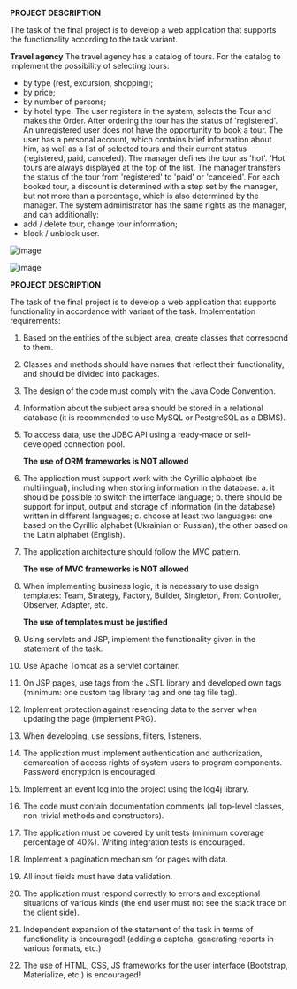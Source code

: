 **PROJECT DESCRIPTION**

The task of the final project is to develop a web application that supports the functionality according to the task variant.

**Travel agency**
The travel agency has a catalog of tours. For the catalog to implement the possibility of selecting tours:
- by type (rest, excursion, shopping);
- by price;
- by number of persons;
- by hotel type.
  The user registers in the system, selects the Tour and makes the Order. After ordering the tour has the status of 'registered'.
  An unregistered user does not have the opportunity to book a tour.
  The user has a personal account, which contains brief information about him, as well as a list of selected tours and their current status (registered, paid, canceled).
  The manager defines the tour as 'hot'. 'Hot' tours are always displayed at the top of the list. The manager transfers the status of the tour from 'registered' to 'paid' or 'canceled'. For each booked tour, a discount is determined with a step set by the manager, but not more than a percentage, which is also determined by the manager.
  The system administrator has the same rights as the manager, and can additionally:
- add / delete tour, change tour information;
- block / unblock user.

![image](https://user-images.githubusercontent.com/107259127/226555139-022e547c-eb93-485f-9d08-0b3a2e67c397.png)

![image](https://user-images.githubusercontent.com/107259127/226555978-bbfb9e38-84ca-4817-8f42-4447aeba19d6.png)

**PROJECT DESCRIPTION**

The task of the final project is to develop a web application that supports functionality in accordance with variant of the task.
Implementation requirements:

1. Based on the entities of the subject area, create classes that correspond to them.
2. Classes and methods should have names that reflect their functionality, and should be divided into packages.
3. The design of the code must comply with the Java Code Convention.
4. Information about the subject area should be stored in a relational database (it is recommended to use MySQL or PostgreSQL as a DBMS).
5. To access data, use the JDBC API using a ready-made or self-developed connection pool.

   **The use of ORM frameworks is NOT allowed**

6. The application must support work with the Cyrillic alphabet (be multilingual), including when storing information in the database:
   a. it should be possible to switch the interface language;
   b. there should be support for input, output and storage of information (in the database) written in different languages;
   c. choose at least two languages: one based on the Cyrillic alphabet (Ukrainian or Russian), the other based on the Latin alphabet (English).
7. The application architecture should follow the MVC pattern.

   **The use of MVC frameworks is NOT allowed**

8. When implementing business logic, it is necessary to use design templates: Team,
   Strategy, Factory, Builder, Singleton, Front Controller, Observer, Adapter, etc.

   **The use of templates must be justified**

9. Using servlets and JSP, implement the functionality given in the statement of the task.
10. Use Apache Tomcat as a servlet container.
11. On JSP pages, use tags from the JSTL library and developed own tags (minimum: one custom tag library tag and one tag file tag).
12. Implement protection against resending data to the server when updating the page (implement PRG).
13. When developing, use sessions, filters, listeners.
14. The application must implement authentication and authorization, demarcation of access rights of system users to program components. Password encryption is encouraged.
15. Implement an event log into the project using the log4j library.
16. The code must contain documentation comments (all top-level classes, non-trivial methods and constructors).
17. The application must be covered by unit tests (minimum coverage percentage of 40%). Writing integration tests is encouraged.
18. Implement a pagination mechanism for pages with data.
19. All input fields must have data validation.
20. The application must respond correctly to errors and exceptional situations of various kinds (the end user must not see the stack trace on the client side).
21. Independent expansion of the statement of the task in terms of functionality is encouraged! (adding a captcha, generating reports in various formats, etc.)
22. The use of HTML, CSS, JS frameworks for the user interface (Bootstrap, Materialize, etc.) is encouraged!
